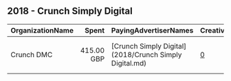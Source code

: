 ## 2018 - Crunch Simply Digital 
|OrganizationName|Spent|PayingAdvertiserNames|CreativeUrls|Impressions|Genders|AgeBrackets|CountryCodes|BillingAddresses|CandidateBallotInformation|
|:---|---:|:---|:---|---:|:---|:---|:---|:---|:---|
|Crunch DMC|415.00 GBP|[Crunch Simply Digital](2018/Crunch Simply Digital.md)|[0](https://www.snap.com/political-ads/asset/2b61458c6a8fdf9cc83df8b4773e76bc16bc50eb18867f8af873aff862b6e3c3?mediaType=mp4)|578,436||18-|united kingdom|"Ethos Building, Kings Road,Swansea,SA1 8AS,GB"||
